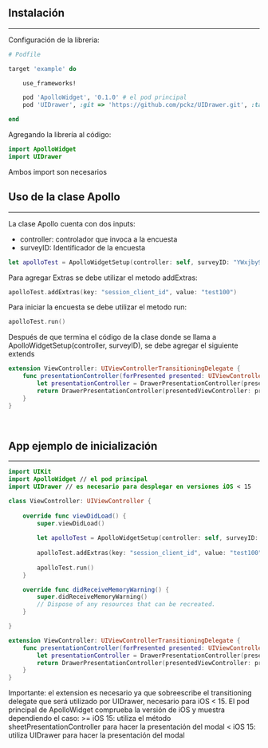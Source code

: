 ## Instalación
---

Configuración de la libreria:

```ruby
# Podfile

target 'example' do

    use_frameworks!

    pod 'ApolloWidget', '0.1.0' # el pod principal
    pod 'UIDrawer', :git => 'https://github.com/pckz/UIDrawer.git', :tag => '1.0' # es requisito de ApolloWidget para desplegar en versiones iOS < 15

end
```

Agregando la librería al código:

```swift
import ApolloWidget
import UIDrawer
```

Ambos import son necesarios

## Uso de la clase Apollo
---
La clase Apollo cuenta con dos inputs:
* controller: controlador que invoca a la encuesta
* surveyID: Identificador de la encuesta

```swift
let apolloTest = ApolloWidgetSetup(controller: self, surveyID: "YWxjby9wcmltZXJhLXBydWViYS1wdWJsaWNhLWRlbC13aWRnZXQ=")
```

Para agregar Extras se debe utilizar el metodo addExtras:

```swift
apolloTest.addExtras(key: "session_client_id", value: "test100")
```

Para iniciar la encuesta se debe utilizar el metodo run:

```swift
apolloTest.run()
```

Después de que termina el código de la clase donde se llama a ApolloWidgetSetup(controller, surveyID), se debe agregar el siguiente extends

```swift
extension ViewController: UIViewControllerTransitioningDelegate {
    func presentationController(forPresented presented: UIViewController, presenting: UIViewController?, source: UIViewController) -> UIPresentationController? {
        let presentationController = DrawerPresentationController(presentedViewController: presented, presenting: presenting)
        return DrawerPresentationController(presentedViewController: presented, presenting: presenting, blurEffectStyle: .light)
    }
}
```

&nbsp;
## App ejemplo de inicialización
---

```swift
import UIKit
import ApolloWidget // el pod principal
import UIDrawer // es necesario para desplegar en versiones iOS < 15

class ViewController: UIViewController {
    
    override func viewDidLoad() {
        super.viewDidLoad()
        
        let apolloTest = ApolloWidgetSetup(controller: self, surveyID: "YWxjby9wcmltZXJhLXBydWViYS1wdWJsaWNhLWRlbC13aWRnZXQ=")
        
        apolloTest.addExtras(key: "session_client_id", value: "test100")
        
        apolloTest.run()
    }

    override func didReceiveMemoryWarning() {
        super.didReceiveMemoryWarning()
        // Dispose of any resources that can be recreated.
    }

}

extension ViewController: UIViewControllerTransitioningDelegate {
    func presentationController(forPresented presented: UIViewController, presenting: UIViewController?, source: UIViewController) -> UIPresentationController? {
        let presentationController = DrawerPresentationController(presentedViewController: presented, presenting: presenting)
        return DrawerPresentationController(presentedViewController: presented, presenting: presenting, blurEffectStyle: .light)
    }
}
```

Importante: el extension es necesario ya que sobreescribe el transitioning delegate que será utilizado por UIDrawer, necesario para iOS < 15. El pod principal de ApolloWidget comprueba la versión de iOS y muestra dependiendo el caso:
    >= iOS 15: utiliza el método sheetPresentationController para hacer la presentación del modal
    < iOS 15: utiliza UIDrawer para hacer la presentación del modal